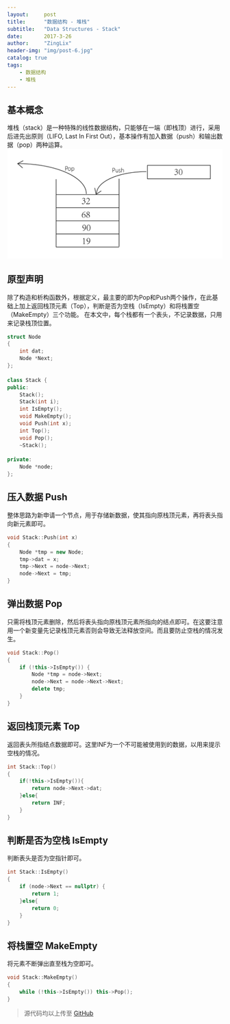 ```yaml
---
layout:     post
title:      "数据结构 - 堆栈"
subtitle:   "Data Structures - Stack"
date:       2017-3-26
author:     "ZingLix"
header-img: "img/post-6.jpg"
catalog: true
tags:
    - 数据结构
    - 堆栈
---
```


## 基本概念
堆栈（stack）是一种特殊的线性数据结构，只能够在一端（即栈顶）进行，采用后进先出原则（LIFO, Last In First Out），基本操作有加入数据（push）和输出数据（pop）两种运算。
![QQ截图20170326220642.png](/img/in-post/Stack/58d7cb075169b.png)

## 原型声明
除了构造和析构函数外，根据定义，最主要的即为Pop和Push两个操作，在此基础上加上返回栈顶元素（Top），判断是否为空栈（IsEmpty）和将栈置空（MakeEmpty）三个功能。
在本文中，每个栈都有一个表头，不记录数据，只用来记录栈顶位置。
``` cpp
struct Node
{
	int dat;
	Node *Next;
};

class Stack {
public:
	Stack();
	Stack(int i);
	int IsEmpty();
	void MakeEmpty();
	void Push(int x);
	int Top();
	void Pop();
	~Stack();

private:
	Node *node;
};
```

## 压入数据 Push
整体思路为新申请一个节点，用于存储新数据，使其指向原栈顶元素，再将表头指向新元素即可。
``` cpp
void Stack::Push(int x)
{
	Node *tmp = new Node;
	tmp->dat = x;
	tmp->Next = node->Next;
	node->Next = tmp;
}
```

## 弹出数据 Pop
只需将栈顶元素删除，然后将表头指向原栈顶元素所指向的结点即可。在这要注意用一个新变量先记录栈顶元素否则会导致无法释放空间。而且要防止空栈的情况发生。
``` cpp
void Stack::Pop()
{
	if (!this->IsEmpty()) {
		Node *tmp = node->Next;
		node->Next = node->Next->Next;
		delete tmp;
	}
}
```

## 返回栈顶元素 Top
返回表头所指结点数据即可。这里INF为一个不可能被使用到的数据，以用来提示空栈的情况。
``` cpp
int Stack::Top()
{
	if(!this->IsEmpty()){
		return node->Next->dat;
	}else{
		return INF;
	}
}
```

## 判断是否为空栈 IsEmpty
判断表头是否为空指针即可。
``` cpp
int Stack::IsEmpty()
{
	if (node->Next == nullptr) {
		return 1;
	}else{
		return 0;
	}
}
```

## 将栈置空 MakeEmpty
将元素不断弹出直至栈为空即可。
``` cpp
void Stack::MakeEmpty()
{
	while (!this->IsEmpty()) this->Pop();
}
```

> 源代码均以上传至 [GitHub](https://github.com/ZingLix/Data-Structures-and-Algorithm/tree/master/Stack)
